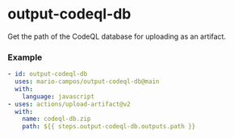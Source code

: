 # output-codeql-db

Get the path of the CodeQL database for uploading as an artifact.

### Example

```yaml
- id: output-codeql-db
  uses: mario-campos/output-codeql-db@main
  with:
    language: javascript
- uses: actions/upload-artifact@v2
  with:
    name: codeql-db.zip
    path: ${{ steps.output-codeql-db.outputs.path }}
```
